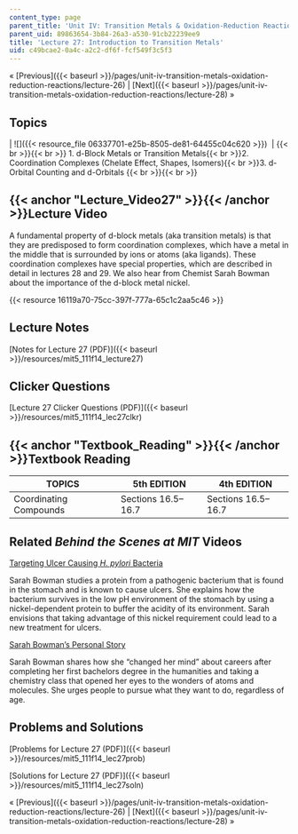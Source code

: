 ```yaml
---
content_type: page
parent_title: 'Unit IV: Transition Metals & Oxidation-Reduction Reactions'
parent_uid: 89863654-3b84-26a3-a530-91cb22239ee9
title: 'Lecture 27: Introduction to Transition Metals'
uid: c49bcae2-0a4c-a2c2-df6f-fcf549f3c5f3
---
```


« [Previous]({{< baseurl >}}/pages/unit-iv-transition-metals-oxidation-reduction-reactions/lecture-26) | [Next]({{< baseurl >}}/pages/unit-iv-transition-metals-oxidation-reduction-reactions/lecture-28) »

Topics
------

| ![]({{< resource_file 06337701-e25b-8505-de81-64455c04c620 >}})  |  {{< br >}}{{< br >}} 1.  d-Block Metals or Transition Metals{{< br >}}2.  Coordination Complexes (Chelate Effect, Shapes, Isomers){{< br >}}3.  d-Orbital Counting and d-Orbitals {{< br >}}{{< br >}}  

{{< anchor "Lecture_Video27" >}}{{< /anchor >}}Lecture Video
------------------------------------------------------------

A fundamental property of d-block metals (aka transition metals) is that they are predisposed to form coordination complexes, which have a metal in the middle that is surrounded by ions or atoms (aka ligands). These coordination complexes have special properties, which are described in detail in lectures 28 and 29. We also hear from Chemist Sarah Bowman about the importance of the d-block metal nickel.

{{< resource 16119a70-75cc-397f-777a-65c1c2aa5c46 >}}

Lecture Notes
-------------

[Notes for Lecture 27 (PDF)]({{< baseurl >}}/resources/mit5_111f14_lecture27)

Clicker Questions
-----------------

[Lecture 27 Clicker Questions (PDF)]({{< baseurl >}}/resources/mit5_111f14_lec27clkr)

{{< anchor "Textbook_Reading" >}}{{< /anchor >}}Textbook Reading
----------------------------------------------------------------

| TOPICS | 5th EDITION | 4th EDITION |
| --- | --- | --- |
| Coordinating Compounds | Sections 16.5–16.7 | Sections 16.5–16.7 

Related _Behind the Scenes at MIT_ Videos
-----------------------------------------

[Targeting Ulcer Causing _H. pylori_ Bacteria](http://techtv.mit.edu/videos/24152-targeting-ulcer-causing-h-pylori-bacteria)

Sarah Bowman studies a protein from a pathogenic bacterium that is found in the stomach and is known to cause ulcers. She explains how the bacterium survives in the low pH environment of the stomach by using a nickel-dependent protein to buffer the acidity of its environment. Sarah envisions that taking advantage of this nickel requirement could lead to a new treatment for ulcers.

[Sarah Bowman’s Personal Story](http://techtv.mit.edu/videos/24150-sarah-bowman-s-personal-story)

Sarah Bowman shares how she “changed her mind” about careers after completing her first bachelors degree in the humanities and taking a chemistry class that opened her eyes to the wonders of atoms and molecules. She urges people to pursue what they want to do, regardless of age.

Problems and Solutions
----------------------

[Problems for Lecture 27 (PDF)]({{< baseurl >}}/resources/mit5_111f14_lec27prob)

[Solutions for Lecture 27 (PDF)]({{< baseurl >}}/resources/mit5_111f14_lec27soln)

« [Previous]({{< baseurl >}}/pages/unit-iv-transition-metals-oxidation-reduction-reactions/lecture-26) | [Next]({{< baseurl >}}/pages/unit-iv-transition-metals-oxidation-reduction-reactions/lecture-28) »